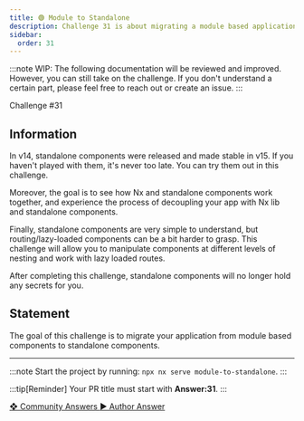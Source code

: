 ```yaml
---
title: 🟢 Module to Standalone
description: Challenge 31 is about migrating a module based application to a standalone application.
sidebar:
  order: 31
---
```


:::note
WIP: The following documentation will be reviewed and improved. However, you can still take on the challenge. If you don't understand a certain part, please feel free to reach out or create an issue.
:::

<div class="chip">Challenge #31</div>

## Information

In v14, standalone components were released and made stable in v15. If you haven't played with them, it's never too late. You can try them out in this challenge.

Moreover, the goal is to see how Nx and standalone components work together, and experience the process of decoupling your app with Nx lib and standalone components.

Finally, standalone components are very simple to understand, but routing/lazy-loaded components can be a bit harder to grasp. This challenge will allow you to manipulate components at different levels of nesting and work with lazy loaded routes.

After completing this challenge, standalone components will no longer hold any secrets for you.

## Statement

The goal of this challenge is to migrate your application from module based components to standalone components.

---

:::note
Start the project by running: `npx nx serve module-to-standalone`.
:::

:::tip[Reminder]
Your PR title must start with <b>Answer:31</b>.
:::

<div class="article-footer">
  <a
    href="https://github.com/tomalaforge/angular-challenges/pulls?q=label%3A31+label%3Aanswer"
    alt="Module to Standalone community solutions">
    ❖ Community Answers
  </a>
  <a
    href='https://github.com/tomalaforge/angular-challenges/pulls?q=label%3A31+label%3A'
    alt="Module to Standalone solution author">
    ▶︎ Author Answer
  </a>
  </div>

